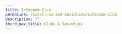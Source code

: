 ```yaml
---
title: Infocomm Club
permalink: /cca/Clubs-and-Societies/infocomm-club
description: ""
third_nav_title: Clubs & Societies
---
```

